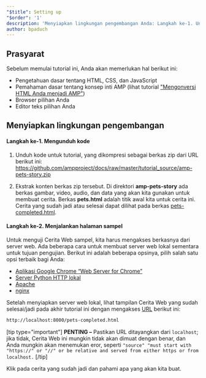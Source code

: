 ```yaml
---
"$title": Setting up
"$order": '1'
description: 'Menyiapkan lingkungan pengembangan Anda: Langkah ke-1. Unduh kodenya. Unduh kode sampel untuk tutorial, baik sebagai berkas ZIP atau melalui git ....'
author: bpaduch
---
```


## Prasyarat

Sebelum memulai tutorial ini, Anda akan memerlukan hal berikut ini:

- Pengetahuan dasar tentang HTML, CSS, dan JavaScript
- Pemahaman dasar tentang konsep inti AMP (lihat tutorial ["Mengonversi HTML Anda menjadi AMP"](../../../../documentation/guides-and-tutorials/start/converting/setting-up.md))
- Browser pilihan Anda
- Editor teks pilihan Anda

## Menyiapkan lingkungan pengembangan

#### Langkah ke-1. Mengunduh kode

1. Unduh kode untuk tutorial, yang dikompresi sebagai berkas zip dari URL berikut ini: <a href="https://github.com/ampproject/docs/raw/master/tutorial_source/amp-pets-story.zip">https://github.com/ampproject/docs/raw/master/tutorial_source/amp-pets-story.zip</a>

2. Ekstrak konten berkas zip tersebut. Di direktori **amp-pets-story** ada berkas gambar, video, audio, dan data yang akan kita gunakan untuk membuat cerita. Berkas **pets.html** adalah titik awal kita untuk cerita ini. Cerita yang sudah jadi atau selesai dapat dilihat pada berkas [pets-completed.html](https://github.com/ampproject/docs/blob/master/tutorial_source/amp-pets-story/pets-completed.html).

#### Langkah ke-2. Menjalankan halaman sampel

Untuk menguji Cerita Web sampel, kita harus mengakses berkasnya dari server web. Ada beberapa cara untuk membuat server web lokal sementara untuk tujuan pengujian. Berikut ini adalah beberapa opsinya, pilih salah satu opsi terbaik bagi Anda:

- [Aplikasi Google Chrome “Web Server for Chrome”](https://chrome.google.com/webstore/detail/web-server-for-chrome/ofhbbkphhbklhfoeikjpcbhemlocgigb)
- [Server Python HTTP lokal](https://developer.mozilla.org/en-US/docs/Learn/Common_questions/set_up_a_local_testing_server#Running_a_simple_local_HTTP_server)
- [Apache](https://httpd.apache.org/docs/2.4/getting-started.html)
- [nginx](http://nginx.org/)

Setelah menyiapkan server web lokal, lihat tampilan Cerita Web yang sudah selesai/jadi pada akhir tutorial ini dengan mengakses <a href="http://localhost:8000/pets-completed.html">URL</a> berikut ini:

```html
http://localhost:8000/pets-completed.html
```

[tip type="important"] <strong>PENTING –</strong> Pastikan URL ditayangkan dari <code>localhost</code>; jika tidak, Cerita Web ini mungkin tidak akan dimuat dengan benar, dan Anda mungkin akan menemukan eror, seperti `"source" "must start with "https://" or "//" or be relative and served from either https or from localhost.` [/tip]

Klik pada cerita yang sudah jadi dan pahami apa yang akan kita buat.
